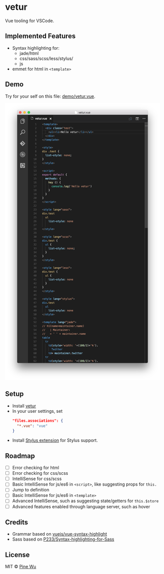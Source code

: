 # vetur

Vue tooling for VSCode.  

## Implemented Features

- Syntax highlighting for:
  - jade/html
  - css/sass/scss/less/stylus/
  - js
- emmet for html in `<template>`

## Demo

Try for your self on this file: [demo/vetur.vue](https://github.com/octref/vetur/blob/master/demo/vetur.vue).

![demo](./demo/demo.png)

## Setup

- Install [vetur](https://marketplace.visualstudio.com/items?itemName=octref.vetur)
- In your user settings, set
  ```json
  "files.associations": {
    "*.vue": "vue"
  }
  ```
- Install [Stylus extension](https://marketplace.visualstudio.com/items?itemName=sysoev.language-stylus) for Stylus support.

## Roadmap

- [ ] Error checking for html
- [ ] Error checking for css/scss
- [ ] IntelliSense for css/scss
- [ ] Basic IntelliSense for js/es6 in `<script>`, like suggesting props for `this.`
- [ ] Jump to definition
- [ ] Basic IntelliSense for js/es6 in `<template>`
- [ ] Advanced IntelliSense, such as suggesting state/getters for `this.$store` 
- [ ] Advanced features enabled through language server, such as hover

## Credits

- Grammar based on [vuejs/vue-syntax-highlight](https://github.com/vuejs/vue-syntax-highlight)
- Sass based on [P233/Syntax-highlighting-for-Sass](https://github.com/P233/Syntax-highlighting-for-Sass)

## License

MIT © [Pine Wu](https://github.com/octref) 
